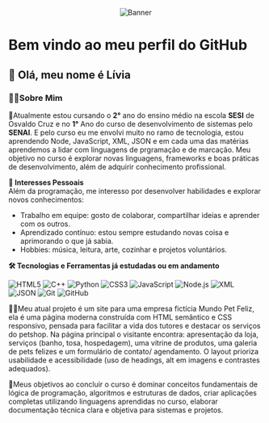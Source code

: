 <p align="center">
  <img src="[https://github.com/user-attachments/assets/10ac3e93-305c-4452-bafd-585024276b4c](https://github.com/user-attachments/assets/80ff9d97-e477-4a3c-b662-011dc28fddc4)" alt="Banner">
</p>

# Bem vindo ao meu perfil do GitHub
## 👋 Olá, meu nome é Lívia  
### 👩‍💻Sobre Mim
 
🌱Atualmente estou cursando o **2°** ano do ensino médio na escola **SESI** de Osvaldo Cruz e no **1°** Ano do curso de desenvolvimento de sistemas pelo **SENAI**. E pelo curso eu me envolvi muito no ramo de tecnologia, estou aprendendo Node, JavaScript, XML, JSON e em cada uma das matérias aprendemos a lidar com linguagens de prgramação e de marcação. Meu objetivo no curso é explorar novas linguagens, frameworks e boas práticas de desenvolvimento, além de adquirir conhecimento profissional.  

**🌟 Interesses Pessoais**  
Além da programação, me interesso por desenvolver habilidades e explorar novos conhecimentos: 
- Trabalho em equipe: gosto de colaborar, compartilhar ideias e aprender com os outros.  
- Aprendizado contínuo: estou sempre estudando novas coisa e aprimorando o que já sabia.  
- Hobbies: música, leitura, arte, cozinhar e projetos voluntários.
  
  
**🛠️ Tecnologias e Ferramentas já estudadas ou em andamento**  

![HTML5](https://img.shields.io/badge/HTML5-E34F26?style=for-the-badge&logo=html5&logoColor=white)
![C++](https://img.shields.io/badge/C++-00599C?style=for-the-badge&logo=c%2B%2B&logoColor=white)
![Python](https://img.shields.io/badge/Python-3776AB?style=for-the-badge&logo=python&logoColor=white)
![CSS3](https://img.shields.io/badge/CSS3-1572B6?style=for-the-badge&logo=css3&logoColor=white)
![JavaScript](https://img.shields.io/badge/JavaScript-F7DF1E?style=for-the-badge&logo=javascript&logoColor=black)
![Node.js](https://img.shields.io/badge/Node.js-339933?style=for-the-badge&logo=nodedotjs&logoColor=white)
![XML](https://img.shields.io/badge/XML-005571?style=for-the-badge)
![JSON](https://img.shields.io/badge/JSON-000000?style=for-the-badge&logo=json&logoColor=white)
![Git](https://img.shields.io/badge/Git-F05032?style=for-the-badge&logo=git&logoColor=white)
![GitHub](https://img.shields.io/badge/GitHub-181717?style=for-the-badge&logo=github&logoColor=white)  

👩‍💻Meu atual projeto é um site para uma empresa fictícia Mundo Pet Feliz, ela é uma página moderna construída com HTML semântico e CSS responsivo, pensada para facilitar a vida dos tutores e destacar os serviços do petshop. Na página principal o visitante encontra: apresentação da loja, serviços (banho, tosa, hospedagem), uma vitrine de produtos, uma galeria de pets felizes e um formulário de contato/ agendamento. O layout prioriza usabilidade e acessibilidade (uso de headings, alt em imagens e contrastes adequados).  

🎯Meus objetivos ao concluir o curso é dominar conceitos fundamentais de lógica de programação, algoritmos e estruturas de dados, criar aplicações completas utilizando linguagens aprendidas no curso, elaborar documentação técnica clara e objetiva para sistemas e projetos.  
